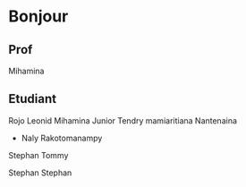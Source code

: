 # Bonjour

## Prof

Mihamina

## Etudiant



Rojo Leonid
Mihamina
Junior
Tendry mamiaritiana
Nantenaina
- Naly Rakotomanampy


Stephan
Tommy

Stephan
Stephan

